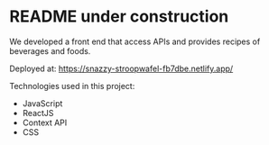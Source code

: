 # README under construction

We developed a front end that access APIs and provides recipes of beverages and foods.

Deployed at: https://snazzy-stroopwafel-fb7dbe.netlify.app/

Technologies used in this project:

  - JavaScript
  - ReactJS
  - Context API
  - CSS
